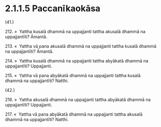 

# 2.1.1.5 Paccanīkaokāsa





(41.)

212\. »  Yattha kusalā dhammā na uppajjanti tattha akusalā dhammā na uppajjantīti? Āmantā.

213\. «  Yattha vā pana akusalā dhammā na uppajjanti tattha kusalā dhammā na uppajjantīti? Āmantā.

214\. »  Yattha kusalā dhammā na uppajjanti tattha abyākatā dhammā na uppajjantīti? Uppajjanti.

215\. «  Yattha vā pana abyākatā dhammā na uppajjanti tattha kusalā dhammā na uppajjantīti? Natthi.

(42.)

216\. »  Yattha akusalā dhammā na uppajjanti tattha abyākatā dhammā na uppajjantīti? Uppajjanti.

217\. «  Yattha vā pana abyākatā dhammā na uppajjanti tattha akusalā dhammā na uppajjantīti? Natthi.



